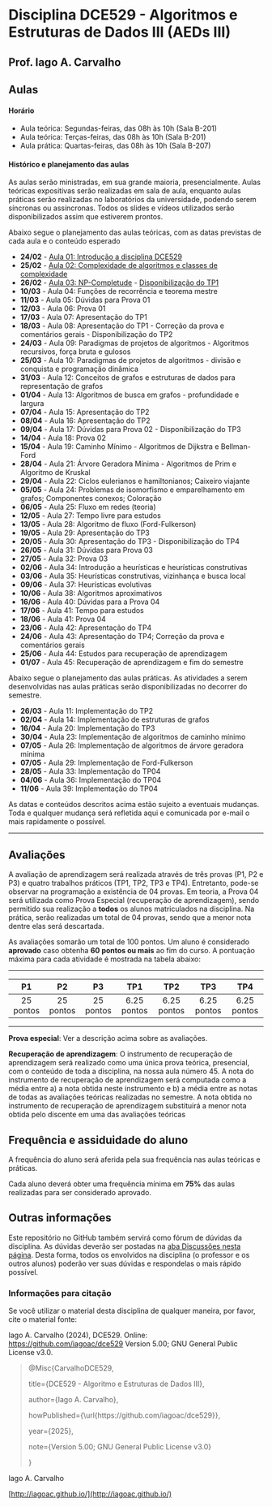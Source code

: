 # Disciplina DCE529 - Algoritmos e Estruturas de Dados III (AEDs III)

## Prof. Iago A. Carvalho

## Aulas

#### Horário

- Aula teórica: Segundas-feiras, das 08h às 10h (Sala B-201)
- Aula teórica: Terças-feiras, das 08h às 10h (Sala B-201)
- Aula prática: Quartas-feiras, das 08h às 10h (Sala B-207)

#### Histórico e planejamento das aulas

As aulas serão ministradas, em sua grande maioria, presencialmente. Aulas teóricas expositivas serão realizadas em sala de aula, enquanto aulas práticas serão realizadas no laboratórios da universidade, podendo serem síncronas ou assíncronas. Todos os slides e vídeos utilizados serão disponibilizados assim que estiverem prontos.  

Abaixo segue o planejamento das aulas teóricas, com as datas previstas de cada aula e o conteúdo esperado

-  **24/02** - [Aula 01: Introdução a disciplina DCE529](slides/aula_01.pdf)
-  **25/02** - [Aula 02: Complexidade de algoritmos e classes de complexidade](slides/aula_02.pdf)
-  **26/02** - [Aula 03: NP-Completude](slides/aula_03.pdf) - [Disponibilização do TP1](trabalhos/tp01/descricao.pdf)
-  **10/03** - Aula 04: Funções de recorrência e teorema mestre
-  **11/03** - Aula 05: Dúvidas para Prova 01
-  **12/03** - Aula 06: Prova 01
-  **17/03** - Aula 07: Apresentação do TP1
-  **18/03** - Aula 08: Apresentação do TP1 - Correção da prova e comentários gerais - Disponibilização do TP2
-  **24/03** - Aula 09: Paradigmas de projetos de algoritmos - Algoritmos recursivos, força bruta e gulosos
-  **25/03** - Aula 10: Paradigmas de projetos de algoritmos - divisão e conquista e programação dinâmica
-  **31/03** - Aula 12: Conceitos de grafos e estruturas de dados para representação de grafos
-  **01/04** - Aula 13: Algoritmos de busca em grafos - profundidade e largura
-  **07/04** - Aula 15: Apresentação do TP2
-  **08/04** - Aula 16: Apresentação do TP2
-  **09/04** - Aula 17: Dúvidas para Prova 02 - Disponibilização do TP3
-  **14/04** - Aula 18: Prova 02
-  **15/04** - Aula 19: Caminho Mínimo - Algoritmos de Dijkstra e Bellman-Ford
-  **28/04** - Aula 21: Árvore Geradora Mínima - Algoritmos de Prim e Algoritmo de Kruskal
-  **29/04** - Aula 22: Ciclos eulerianos e hamiltonianos; Caixeiro viajante
-  **05/05** - Aula 24: Problemas de isomorfismo e emparelhamento em grafos; Componentes conexos; Coloração
-  **06/05** - Aula 25: Fluxo em redes (teoria)
-  **12/05** - Aula 27: Tempo livre para estudos 
-  **13/05** - Aula 28: Algoritmo de fluxo (Ford-Fulkerson)
-  **19/05** - Aula 29: Apresentação do TP3
-  **20/05** - Aula 30: Apresentação do TP3 - Disponibilização do TP4
-  **26/05** - Aula 31: Dúvidas para Prova 03
-  **27/05** - Aula 32: Prova 03
-  **02/06** - Aula 34: Introdução a heurísticas e heurísticas construtivas
-  **03/06** - Aula 35: Heurísticas construtivas, vizinhança e busca local
-  **09/06** - Aula 37: Heurísticas evolutivas
-  **10/06** - Aula 38: Algoritmos aproximativos
-  **16/06** - Aula 40: Dúvidas para a Prova 04
-  **17/06** - Aula 41: Tempo para estudos
-  **18/06** - Aula 41: Prova 04
-  **23/06** - Aula 42: Apresentação do TP4
-  **24/06** - Aula 43: Apresentação do TP4; Correção da prova e comentários gerais
-  **25/06** - Aula 44: Estudos para recuperação de aprendizagem
-  **01/07** - Aula 45: Recuperação de aprendizagem e fim do semestre

Abaixo segue o planejamento das aulas práticas. As atividades a serem desenvolvidas nas aulas práticas serão disponibilizadas no decorrer do semestre.

-  **26/03** - Aula 11: Implementação do TP2
-  **02/04** - Aula 14: Implementação de estruturas de grafos
-  **16/04** - Aula 20: Implementação do TP3
-  **30/04** - Aula 23: Implementação de algoritmos de caminho mínimo
-  **07/05** - Aula 26: Implementação de algoritmos de árvore geradora mínima
-  **07/05** - Aula 29: Implementação de Ford-Fulkerson
-  **28/05** - Aula 33: Implementação do TP04
-  **04/06** - Aula 36: Implementação do TP04
-  **11/06** - Aula 39: Implementação do TP04

As datas e conteúdos descritos acima estão sujeito a eventuais mudanças. Toda e qualquer mudança será refletida aqui e comunicada por e-mail o mais rapidamente o possível.

---

## Avaliações

A avaliação de aprendizagem será realizada através de três provas (P1, P2 e P3) e quatro trabalhos práticos (TP1, TP2, TP3 e TP4). Entretanto, pode-se observar na programação a existência de 04 provas. Em teoria, a Prova 04 será utilizada como Prova Especial (recuperação de aprendizagem), sendo permitido sua realização a **todos** os alunos matriculados na disciplina. Na prática, serão realizadas um total de 04 provas, sendo que a menor nota dentre elas será descartada.
  
As avaliações somarão um total de 100 pontos. Um aluno é considerado **aprovado** caso obtenha **60 pontos ou mais** ao fim do curso. A pontuação máxima para cada atividade é mostrada na tabela abaixo:

---

| P1 | P2 | P3 | TP1 | TP2 | TP3 | TP4 |
| :------------: | :------------: | :------------: | :------------: | :------------: | :------------: | :------------: |
| 25 pontos | 25 pontos | 25 pontos | 6.25 pontos | 6.25 pontos | 6.25 pontos | 6.25 pontos|

---

**Prova especial**: Ver a descrição acima sobre as avaliações.

**Recuperação de aprendizagem**: O instrumento de recuperação de aprendizagem será realizado como uma única prova teórica, presencial, com o conteúdo de toda a disciplina, na nossa aula número 45. A nota do instrumento de recuperação de aprendizagem será computada como a média entre a) a nota obtida neste instrumento e b) a média entre as notas de todas as avaliações teóricas realizadas no semestre. A nota obtida no instrumento de recuperação de aprendizagem substituirá a menor nota obtida pelo discente em uma das avaliações teóricas

## Frequência e assiduidade do aluno

A frequência do aluno será aferida pela sua frequência nas aulas teóricas e práticas.

Cada aluno deverá obter uma frequência mínima em **75%** das aulas realizadas para ser considerado aprovado.



## Outras informações

Este repositório no GitHub também servirá como fórum de dúvidas da disciplina. As dúvidas deverão ser postadas na [aba Discussões nesta página](https://github.com/iagoac/dce529/discussions). Desta forma, todos os envolvidos na disciplina (o professor e os outros alunos) poderão ver suas dúvidas e respondelas o mais rápido possível.

### Informações para citação

  

Se você utilizar o material desta disciplina de qualquer maneira, por favor, cite o material fonte:

  

Iago A. Carvalho (2024), DCE529. Online: https://github.com/iagoac/dce529 Version 5.00; GNU General Public License v3.0.

  
  

> @Misc{CarvalhoDCE529,
>
> title={DCE529 - Algoritmo e Estruturas de Dados III},
>
> author={Iago A. Carvalho},
>
> howPublished={\url{https&#58;//github\.com/iagoac/dce529}},
>
> year={2025},
> 
> note={Version 5.00; GNU General Public License v3.0}
>
> }


Iago A. Carvalho

[http://iagoac.github.io/](http://iagoac.github.io/)
